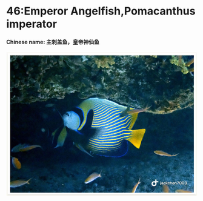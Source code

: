 # 46:Emperor Angelfish,Pomacanthus imperator

#### Chinese name: 主刺盖鱼，皇帝神仙鱼

![](../../.gitbook/assets/emperor-angelfish.jpg)

